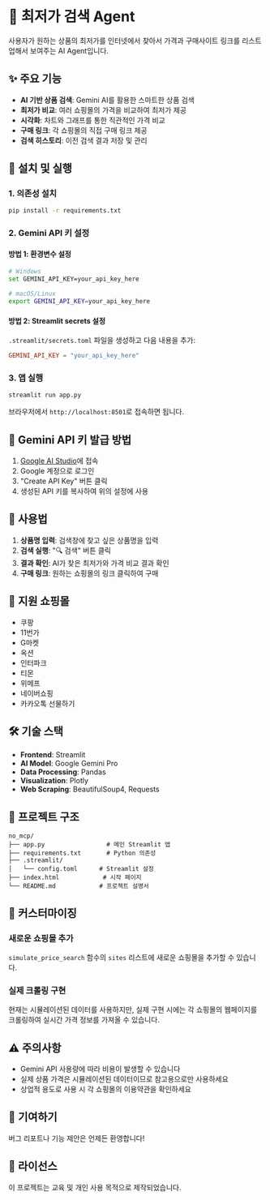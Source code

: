 # 🛒 최저가 검색 Agent

사용자가 원하는 상품의 최저가를 인터넷에서 찾아서 가격과 구매사이트 링크를 리스트업해서 보여주는 AI Agent입니다.

## ✨ 주요 기능

- **AI 기반 상품 검색**: Gemini AI를 활용한 스마트한 상품 검색
- **최저가 비교**: 여러 쇼핑몰의 가격을 비교하여 최저가 제공
- **시각화**: 차트와 그래프를 통한 직관적인 가격 비교
- **구매 링크**: 각 쇼핑몰의 직접 구매 링크 제공
- **검색 히스토리**: 이전 검색 결과 저장 및 관리

## 🚀 설치 및 실행

### 1. 의존성 설치

```bash
pip install -r requirements.txt
```

### 2. Gemini API 키 설정

#### 방법 1: 환경변수 설정
```bash
# Windows
set GEMINI_API_KEY=your_api_key_here

# macOS/Linux
export GEMINI_API_KEY=your_api_key_here
```

#### 방법 2: Streamlit secrets 설정
`.streamlit/secrets.toml` 파일을 생성하고 다음 내용을 추가:
```toml
GEMINI_API_KEY = "your_api_key_here"
```

### 3. 앱 실행

```bash
streamlit run app.py
```

브라우저에서 `http://localhost:8501`로 접속하면 됩니다.

## 🔑 Gemini API 키 발급 방법

1. [Google AI Studio](https://makersuite.google.com/app/apikey)에 접속
2. Google 계정으로 로그인
3. "Create API Key" 버튼 클릭
4. 생성된 API 키를 복사하여 위의 설정에 사용

## 📱 사용법

1. **상품명 입력**: 검색창에 찾고 싶은 상품명을 입력
2. **검색 실행**: "🔍 검색" 버튼 클릭
3. **결과 확인**: AI가 찾은 최저가와 가격 비교 결과 확인
4. **구매 링크**: 원하는 쇼핑몰의 링크 클릭하여 구매

## 🏪 지원 쇼핑몰

- 쿠팡
- 11번가
- G마켓
- 옥션
- 인터파크
- 티몬
- 위메프
- 네이버쇼핑
- 카카오톡 선물하기

## 🛠️ 기술 스택

- **Frontend**: Streamlit
- **AI Model**: Google Gemini Pro
- **Data Processing**: Pandas
- **Visualization**: Plotly
- **Web Scraping**: BeautifulSoup4, Requests

## 📁 프로젝트 구조

```
no_mcp/
├── app.py                 # 메인 Streamlit 앱
├── requirements.txt       # Python 의존성
├── .streamlit/
│   └── config.toml      # Streamlit 설정
├── index.html            # 시작 페이지
└── README.md            # 프로젝트 설명서
```

## 🔧 커스터마이징

### 새로운 쇼핑몰 추가
`simulate_price_search` 함수의 `sites` 리스트에 새로운 쇼핑몰을 추가할 수 있습니다.

### 실제 크롤링 구현
현재는 시뮬레이션된 데이터를 사용하지만, 실제 구현 시에는 각 쇼핑몰의 웹페이지를 크롤링하여 실시간 가격 정보를 가져올 수 있습니다.

## ⚠️ 주의사항

- Gemini API 사용량에 따라 비용이 발생할 수 있습니다
- 실제 상품 가격은 시뮬레이션된 데이터이므로 참고용으로만 사용하세요
- 상업적 용도로 사용 시 각 쇼핑몰의 이용약관을 확인하세요

## 🤝 기여하기

버그 리포트나 기능 제안은 언제든 환영합니다!

## 📄 라이선스

이 프로젝트는 교육 및 개인 사용 목적으로 제작되었습니다.
